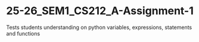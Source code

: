 # 25-26_SEM1_CS212_A-Assignment-1
Tests students understanding on python variables, expressions, statements and functions
